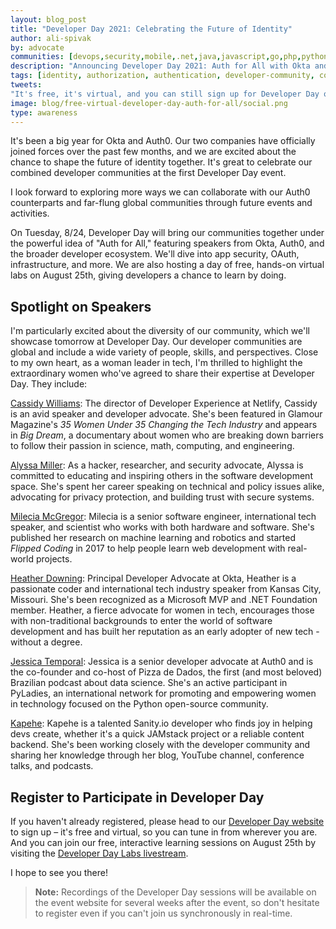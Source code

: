 ```yaml
---
layout: blog_post
title: "Developer Day 2021: Celebrating the Future of Identity"
author: ali-spivak
by: advocate 
communities: [devops,security,mobile,.net,java,javascript,go,php,python,ruby]
description: "Announcing Developer Day 2021: Auth for All with Okta and Auth0. Check out our speaker lineup, and register now. "
tags: [identity, authorization, authentication, developer-community, conference]
tweets:
"It's free, it's virtual, and you can still sign up for Developer Day on August 24th! Tune in from wherever you are to explore the future of identity. Join our free, interactive learning sessions on August 25th. "
image: blog/free-virtual-developer-day-auth-for-all/social.png
type: awareness
---
```


It's been a big year for Okta and Auth0. Our two companies have officially joined forces over the past few months, and we are excited about the chance to shape the future of identity together. It's great to celebrate our combined developer communities at the first Developer Day event. 

I look forward to exploring more ways we can collaborate with our Auth0 counterparts and far-flung global communities through future events and activities. 

On Tuesday, 8/24, Developer Day will bring our communities together under the powerful idea of "Auth for All," featuring speakers from Okta, Auth0, and the broader developer ecosystem. We'll dive into app security, OAuth, infrastructure, and more. We are also hosting a day of free, hands-on virtual labs on August 25th, giving developers a chance to learn by doing. 

## Spotlight on Speakers

I'm particularly excited about the diversity of our community, which we'll showcase tomorrow at Developer Day. Our developer communities are global and include a wide variety of people, skills, and perspectives. Close to my own heart, as a woman leader in tech, I'm thrilled to highlight the extraordinary women who've agreed to share their expertise at Developer Day. They include:

[Cassidy Williams](https://cassidoo.co/): The director of Developer Experience at Netlify, Cassidy is an avid speaker and developer advocate. She's been featured in Glamour Magazine's *35 Women Under 35 Changing the Tech Industry* and appears in *Big Dream*, a documentary about women who are breaking down barriers to follow their passion in science, math, computing, and engineering. 

[Alyssa Miller](https://alyssasec.com/): As a hacker, researcher, and security advocate, Alyssa is committed to educating and inspiring others in the software development space. She's spent her career speaking on technical and policy issues alike, advocating for privacy protection, and building trust with secure systems.

[Milecia McGregor](https://www.mediavine.com/team/milecia-mcgregor/): Milecia is a senior software engineer, international tech speaker, and scientist who works with both hardware and software. She's published her research on machine learning and robotics and started *Flipped Coding* in 2017 to help people learn web development with real-world projects.

[Heather Downing](/blog/authors/heather-downing/): Principal Developer Advocate at Okta, Heather is a passionate coder and international tech industry speaker from Kansas City, Missouri.  She's been recognized as a Microsoft MVP and .NET Foundation member. Heather, a fierce advocate for women in tech, encourages those with non-traditional backgrounds to enter the world of software development and has built her reputation as an early adopter of new tech - without a degree.

[Jessica Temporal](https://jtemporal.com/): Jessica is a senior developer advocate at Auth0 and is the co-founder and co-host of Pizza de Dados, the first (and most beloved) Brazilian podcast about data science. She's an active participant in PyLadies, an international network for promoting and empowering women in technology focused on the Python open-source community.

[ Kapehe](https://www.sanity.io/exchange/community/kapehe): Kapehe is a talented Sanity.io developer who finds joy in helping devs create, whether it's a quick JAMstack project or a reliable content backend. She's been working closely with the developer community and sharing her knowledge through her blog, YouTube channel, conference talks, and podcasts.

## Register to Participate in Developer Day

If you haven't already registered, please head to our [Developer Day website](https://www.okta.com/developerday/) to sign up – it's free and virtual, so you can tune in from wherever you are. And you can join our free, interactive learning sessions on August 25th by visiting the [Developer Day Labs livestream](https://developer-day.live/).

I hope to see you there!


>**Note:** Recordings of the Developer Day sessions will be available on the event website for several weeks after the event, so don't hesitate to register even if you can't join us synchronously in real-time. 

